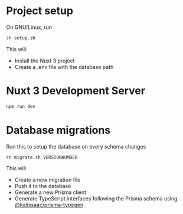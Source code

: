 # Project setup

On GNU/Linux, run

```bash
sh setup.sh
```

This will:

- Install the Nuxt 3 project
- Create a .env file with the database path

# Nuxt 3 Development Server

```bash
npm run dev
```

# Database migrations

Run this to setup the database on every schema changes

```bash
sh migrate.sh VERSIONNUMBER
```

This will

- Create a new migration file
- Push it to the database
- Generate a new Prisma client
- Generate TypeScript interfaces following the Prisma schema using [@kalissaac/prisma-typegen](https://github.com/Kalissaac/prisma-typegen)

